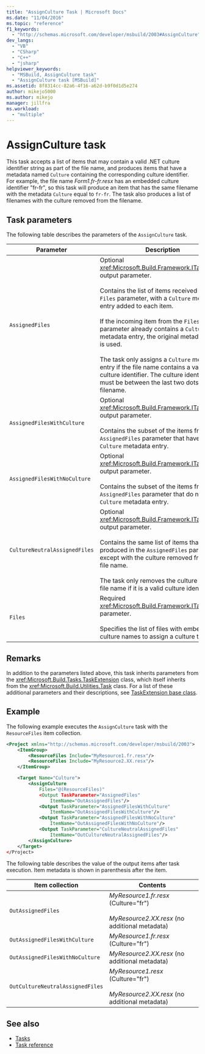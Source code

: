 ```yaml
---
title: "AssignCulture Task | Microsoft Docs"
ms.date: "11/04/2016"
ms.topic: "reference"
f1_keywords:
  - "http://schemas.microsoft.com/developer/msbuild/2003#AssignCulture"
dev_langs:
  - "VB"
  - "CSharp"
  - "C++"
  - "jsharp"
helpviewer_keywords:
  - "MSBuild, AssignCulture task"
  - "AssignCulture task [MSBuild]"
ms.assetid: 8f8314cc-82a6-4f16-a62d-b9f0d1d5e274
author: mikejo5000
ms.author: mikejo
manager: jillfra
ms.workload:
  - "multiple"
---
```

# AssignCulture task
This task accepts a list of items that may contain a valid .NET culture identifier string as part of the file name, and produces items that have a metadata named `Culture` containing the corresponding culture identifier. For example, the file name *Form1.fr-fr.resx* has an embedded culture identifier "fr-fr", so this task will produce an item that has the same filename with the metadata `Culture` equal to `fr-fr`. The task also produces a list of filenames with the culture removed from the filename.

## Task parameters
The following table describes the parameters of the `AssignCulture` task.

|Parameter|Description|
|---------------|-----------------|
|`AssignedFiles`|Optional <xref:Microsoft.Build.Framework.ITaskItem>`[]` output parameter.<br /><br /> Contains the list of items received in the `Files` parameter, with a `Culture` metadata entry added to each item.<br /><br /> If the incoming item from the `Files` parameter already contains a `Culture` metadata entry, the original metadata entry is used.<br /><br /> The task only assigns a `Culture` metadata entry if the file name contains a valid culture identifier. The culture identifier must be between the last two dots in the filename.|
|`AssignedFilesWithCulture`|Optional <xref:Microsoft.Build.Framework.ITaskItem>`[]` output parameter.<br /><br /> Contains the subset of the items from the `AssignedFiles` parameter that have a `Culture` metadata entry.|
|`AssignedFilesWithNoCulture`|Optional <xref:Microsoft.Build.Framework.ITaskItem>`[]` output parameter.<br /><br /> Contains the subset of the items from the `AssignedFiles` parameter that do not have a `Culture` metadata entry.|
|`CultureNeutralAssignedFiles`|Optional <xref:Microsoft.Build.Framework.ITaskItem>`[]` output parameter.<br /><br /> Contains the same list of items that is produced in the `AssignedFiles` parameter, except with the culture removed from the file name.<br /><br /> The task only removes the culture from the file name if it is a valid culture identifier.|
|`Files`|Required <xref:Microsoft.Build.Framework.ITaskItem>`[]` parameter.<br /><br /> Specifies the list of files with embedded culture names to assign a culture to.|

## Remarks
In addition to the parameters listed above, this task inherits parameters from the <xref:Microsoft.Build.Tasks.TaskExtension> class, which itself inherits from the <xref:Microsoft.Build.Utilities.Task> class. For a list of these additional parameters and their descriptions, see [TaskExtension base class](../msbuild/taskextension-base-class.md).

## Example
 The following example executes the `AssignCulture` task with the `ResourceFiles` item collection.

```xml
<Project xmlns="http://schemas.microsoft.com/developer/msbuild/2003">
    <ItemGroup>
        <ResourceFiles Include="MyResource1.fr.resx"/>
        <ResourceFiles Include="MyResource2.XX.resx"/>
    </ItemGroup>

    <Target Name="Culture">
        <AssignCulture
            Files="@(ResourceFiles)"
            <Output TaskParameter="AssignedFiles"
                ItemName="OutAssignedFiles"/>
            <Output TaskParameter="AssignedFilesWithCulture"
                ItemName="OutAssignedFilesWithCulture"/>
            <Output TaskParameter="AssignedFilesWithNoCulture"
                ItemName="OutAssignedFilesWithNoCulture"/>
            <Output TaskParameter="CultureNeutralAssignedFiles"
                ItemName="OutCultureNeutralAssignedFiles"/>
        </AssignCulture>
    </Target>
</Project>
```

The following table describes the value of the output items after task execution. Item metadata is shown in parenthesis after the item.

|Item collection|Contents|
|---------------------|--------------|
|`OutAssignedFiles`|*MyResource1.fr.resx* (Culture="fr")<br /><br /> *MyResource2.XX.resx* (no additional metadata)|
|`OutAssignedFilesWithCulture`|*MyResource1.fr.resx* (Culture="fr")|
|`OutAssignedFilesWithNoCulture`|*MyResource2.XX.resx* (no additional metadata)|
|`OutCultureNeutralAssignedFiles`|*MyResource1.resx* (Culture="fr")<br /><br /> *MyResource2.XX.resx* (no additional metadata)|

## See also
- [Tasks](../msbuild/msbuild-tasks.md)
- [Task reference](../msbuild/msbuild-task-reference.md)

